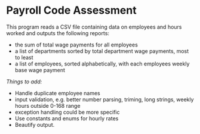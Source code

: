 
# Payroll Code Assessment

This program reads a CSV file containing data on employees and hours worked and outputs the following reports:

- the sum of total wage payments for all employees
- a list of departments sorted by total department wage payments, most to least 
- a list of employees, sorted alphabetically, with each employees weekly base wage payment

*Things to add:*

- Handle duplicate employee names
- input validation, e.g. better number parsing, triming, long strings, weekly hours outside 0-168 range
- exception handling could be more specific
- Use constants and enums for hourly rates
- Beautify output.


